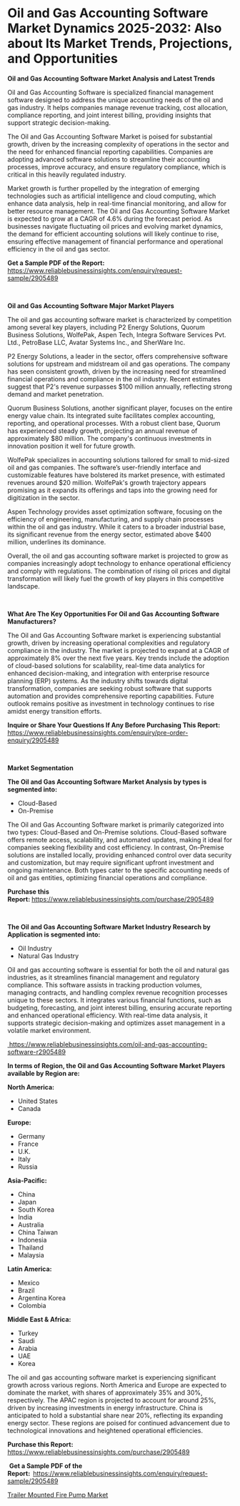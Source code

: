 <p><h1>Oil and Gas Accounting Software Market Dynamics 2025-2032: Also about Its Market Trends, Projections, and Opportunities</h1></p><p><strong>Oil and Gas Accounting Software Market Analysis and Latest Trends</strong></p>
<p><p>Oil and Gas Accounting Software is specialized financial management software designed to address the unique accounting needs of the oil and gas industry. It helps companies manage revenue tracking, cost allocation, compliance reporting, and joint interest billing, providing insights that support strategic decision-making.</p><p>The Oil and Gas Accounting Software Market is poised for substantial growth, driven by the increasing complexity of operations in the sector and the need for enhanced financial reporting capabilities. Companies are adopting advanced software solutions to streamline their accounting processes, improve accuracy, and ensure regulatory compliance, which is critical in this heavily regulated industry.</p><p>Market growth is further propelled by the integration of emerging technologies such as artificial intelligence and cloud computing, which enhance data analysis, help in real-time financial monitoring, and allow for better resource management. The Oil and Gas Accounting Software Market is expected to grow at a CAGR of 4.6% during the forecast period. As businesses navigate fluctuating oil prices and evolving market dynamics, the demand for efficient accounting solutions will likely continue to rise, ensuring effective management of financial performance and operational efficiency in the oil and gas sector.</p></p>
<p><strong>Get a Sample PDF of the Report:&nbsp;</strong> <a href="https://www.reliablebusinessinsights.com/enquiry/request-sample/2905489?utm_campaign=3084&utm_medium=2&utm_source=Github&utm_content=ia&utm_term=12032025&utm_id=oil-and-gas-accounting-software">https://www.reliablebusinessinsights.com/enquiry/request-sample/2905489</a></p>
<p>&nbsp;</p>
<p><strong>Oil and Gas Accounting Software Major Market Players</strong></p>
<p><p>The oil and gas accounting software market is characterized by competition among several key players, including P2 Energy Solutions, Quorum Business Solutions, WolfePak, Aspen Tech, Integra Software Services Pvt. Ltd., PetroBase LLC, Avatar Systems Inc., and SherWare Inc. </p><p>P2 Energy Solutions, a leader in the sector, offers comprehensive software solutions for upstream and midstream oil and gas operations. The company has seen consistent growth, driven by the increasing need for streamlined financial operations and compliance in the oil industry. Recent estimates suggest that P2's revenue surpasses $100 million annually, reflecting strong demand and market penetration.</p><p>Quorum Business Solutions, another significant player, focuses on the entire energy value chain. Its integrated suite facilitates complex accounting, reporting, and operational processes. With a robust client base, Quorum has experienced steady growth, projecting an annual revenue of approximately $80 million. The company's continuous investments in innovation position it well for future growth.</p><p>WolfePak specializes in accounting solutions tailored for small to mid-sized oil and gas companies. The software’s user-friendly interface and customizable features have bolstered its market presence, with estimated revenues around $20 million. WolfePak's growth trajectory appears promising as it expands its offerings and taps into the growing need for digitization in the sector.</p><p>Aspen Technology provides asset optimization software, focusing on the efficiency of engineering, manufacturing, and supply chain processes within the oil and gas industry. While it caters to a broader industrial base, its significant revenue from the energy sector, estimated above $400 million, underlines its dominance.</p><p>Overall, the oil and gas accounting software market is projected to grow as companies increasingly adopt technology to enhance operational efficiency and comply with regulations. The combination of rising oil prices and digital transformation will likely fuel the growth of key players in this competitive landscape.</p></p>
<p>&nbsp;</p>
<p><strong>What Are The Key Opportunities For Oil and Gas Accounting Software Manufacturers?</strong></p>
<p><p>The Oil and Gas Accounting Software market is experiencing substantial growth, driven by increasing operational complexities and regulatory compliance in the industry. The market is projected to expand at a CAGR of approximately 8% over the next five years. Key trends include the adoption of cloud-based solutions for scalability, real-time data analytics for enhanced decision-making, and integration with enterprise resource planning (ERP) systems. As the industry shifts towards digital transformation, companies are seeking robust software that supports automation and provides comprehensive reporting capabilities. Future outlook remains positive as investment in technology continues to rise amidst energy transition efforts.</p></p>
<p><strong>Inquire or Share Your Questions If Any Before Purchasing This Report:</strong> <a href="https://www.reliablebusinessinsights.com/enquiry/pre-order-enquiry/2905489?utm_campaign=3084&utm_medium=2&utm_source=Github&utm_content=ia&utm_term=12032025&utm_id=oil-and-gas-accounting-software">https://www.reliablebusinessinsights.com/enquiry/pre-order-enquiry/2905489</a></p>
<p>&nbsp;</p>
<p><strong>Market Segmentation</strong></p>
<p><strong>The Oil and Gas Accounting Software Market Analysis by types is segmented into:</strong></p>
<p><ul><li>Cloud-Based</li><li>On-Premise</li></ul></p>
<p><p>The Oil and Gas Accounting Software market is primarily categorized into two types: Cloud-Based and On-Premise solutions. Cloud-Based software offers remote access, scalability, and automated updates, making it ideal for companies seeking flexibility and cost efficiency. In contrast, On-Premise solutions are installed locally, providing enhanced control over data security and customization, but may require significant upfront investment and ongoing maintenance. Both types cater to the specific accounting needs of oil and gas entities, optimizing financial operations and compliance.</p></p>
<p><strong>Purchase this Report:&nbsp;</strong><a href="https://www.reliablebusinessinsights.com/purchase/2905489?utm_campaign=3084&utm_medium=2&utm_source=Github&utm_content=ia&utm_term=12032025&utm_id=oil-and-gas-accounting-software">https://www.reliablebusinessinsights.com/purchase/2905489</a></p>
<p>&nbsp;</p>
<p><strong>The Oil and Gas Accounting Software Market Industry Research by Application is segmented into:</strong></p>
<p><ul><li>Oil Industry</li><li>Natural Gas Industry</li></ul></p>
<p><p>Oil and gas accounting software is essential for both the oil and natural gas industries, as it streamlines financial management and regulatory compliance. This software assists in tracking production volumes, managing contracts, and handling complex revenue recognition processes unique to these sectors. It integrates various financial functions, such as budgeting, forecasting, and joint interest billing, ensuring accurate reporting and enhanced operational efficiency. With real-time data analysis, it supports strategic decision-making and optimizes asset management in a volatile market environment.</p></p>
<p><a href="https://www.reliablebusinessinsights.com/oil-and-gas-accounting-software-r2905489?utm_campaign=3084&utm_medium=2&utm_source=Github&utm_content=ia&utm_term=12032025&utm_id=oil-and-gas-accounting-software">&nbsp;https://www.reliablebusinessinsights.com/oil-and-gas-accounting-software-r2905489</a></p>
<p><strong>In terms of Region, the Oil and Gas Accounting Software Market Players available by Region are:</strong></p>
<p>
    <p> <strong> North America: </strong>
        <ul>
            <li>United States</li>
            <li>Canada</li>
        </ul>
        </p> 
    <p> <strong> Europe: </strong>
        <ul>
            <li>Germany</li>
            <li>France</li>
            <li>U.K.</li>
            <li>Italy</li>
            <li>Russia</li>
        </ul>
        </p> 
    <p> <strong> Asia-Pacific: </strong>
        <ul>
            <li>China</li>
            <li>Japan</li>
            <li>South Korea</li>
            <li>India</li>
            <li>Australia</li>
            <li>China Taiwan</li>
            <li>Indonesia</li>
            <li>Thailand</li>
            <li>Malaysia</li>
        </ul>
        </p> 
    <p> <strong> Latin America: </strong>
        <ul>
            <li>Mexico</li>
            <li>Brazil</li>
            <li>Argentina Korea</li>
            <li>Colombia</li>
        </ul>
        </p> 
    <p> <strong> Middle East & Africa: </strong>
        <ul>
            <li>Turkey</li>
            <li>Saudi</li>
            <li>Arabia</li>
            <li>UAE</li>
            <li>Korea</li>
        </ul>
    </p>
    </p>
<p><p>The oil and gas accounting software market is experiencing significant growth across various regions. North America and Europe are expected to dominate the market, with shares of approximately 35% and 30%, respectively. The APAC region is projected to account for around 25%, driven by increasing investments in energy infrastructure. China is anticipated to hold a substantial share near 20%, reflecting its expanding energy sector. These regions are poised for continued advancement due to technological innovations and heightened operational efficiencies.</p></p>
<p><strong>Purchase this Report: </strong><a href="https://www.reliablebusinessinsights.com/purchase/2905489?utm_campaign=3084&utm_medium=2&utm_source=Github&utm_content=ia&utm_term=12032025&utm_id=oil-and-gas-accounting-software">https://www.reliablebusinessinsights.com/purchase/2905489</a></p>
<p>&nbsp;<strong>Get a Sample PDF of the Report:&nbsp;&nbsp;</strong><a href="https://www.reliablebusinessinsights.com/enquiry/request-sample/2905489?utm_campaign=3084&utm_medium=2&utm_source=Github&utm_content=ia&utm_term=12032025&utm_id=oil-and-gas-accounting-software">https://www.reliablebusinessinsights.com/enquiry/request-sample/2905489</a></p>
<p><strong></strong></p>
<p><p><a href="https://github.com/duskodazzi34/Market-Research-Report-List-1/blob/main/trailer-mounted-fire-pump-market.md?utm_campaign=3084&utm_medium=2&utm_source=Github&utm_content=ia&utm_term=12032025&utm_id=oil-and-gas-accounting-software">Trailer Mounted Fire Pump Market</a></p></p>